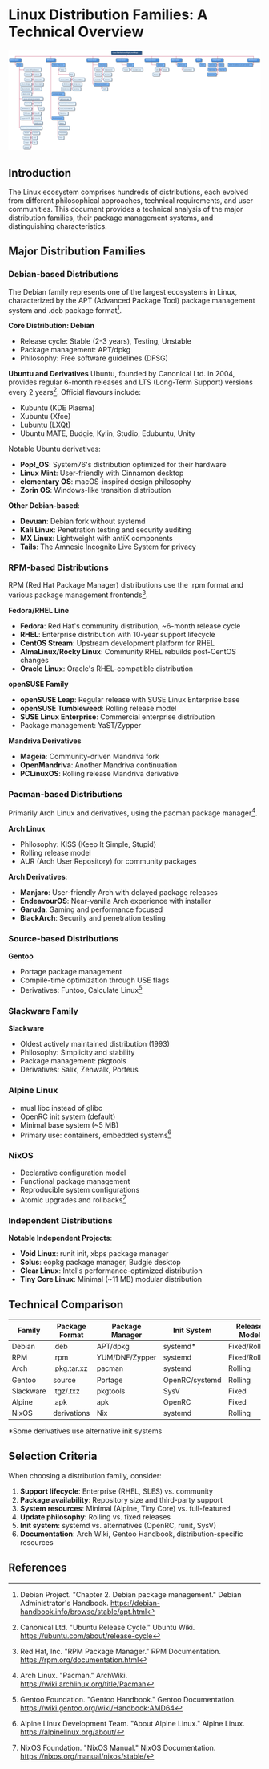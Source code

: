 # Linux Distribution Families: A Technical Overview

![Linux Distributions Mind Map](/diagrams/rendered/linux-distributions.svg)

## Introduction

The Linux ecosystem comprises hundreds of distributions, each evolved from different philosophical approaches, technical requirements, and user communities. This document provides a technical analysis of the major distribution families, their package management systems, and distinguishing characteristics.

## Major Distribution Families

### Debian-based Distributions

The Debian family represents one of the largest ecosystems in Linux, characterized by the APT (Advanced Package Tool) package management system and .deb package format[^1].

**Core Distribution: Debian**
- Release cycle: Stable (2-3 years), Testing, Unstable
- Package management: APT/dpkg
- Philosophy: Free software guidelines (DFSG)

**Ubuntu and Derivatives**
Ubuntu, founded by Canonical Ltd. in 2004, provides regular 6-month releases and LTS (Long-Term Support) versions every 2 years[^2]. Official flavours include:
- Kubuntu (KDE Plasma)
- Xubuntu (Xfce)
- Lubuntu (LXQt)
- Ubuntu MATE, Budgie, Kylin, Studio, Edubuntu, Unity

Notable Ubuntu derivatives:
- **Pop!_OS**: System76's distribution optimized for their hardware
- **Linux Mint**: User-friendly with Cinnamon desktop
- **elementary OS**: macOS-inspired design philosophy
- **Zorin OS**: Windows-like transition distribution

**Other Debian-based**:
- **Devuan**: Debian fork without systemd
- **Kali Linux**: Penetration testing and security auditing
- **MX Linux**: Lightweight with antiX components
- **Tails**: The Amnesic Incognito Live System for privacy

### RPM-based Distributions

RPM (Red Hat Package Manager) distributions use the .rpm format and various package management frontends[^3].

**Fedora/RHEL Line**
- **Fedora**: Red Hat's community distribution, ~6-month release cycle
- **RHEL**: Enterprise distribution with 10-year support lifecycle
- **CentOS Stream**: Upstream development platform for RHEL
- **AlmaLinux/Rocky Linux**: Community RHEL rebuilds post-CentOS changes
- **Oracle Linux**: Oracle's RHEL-compatible distribution

**openSUSE Family**
- **openSUSE Leap**: Regular release with SUSE Linux Enterprise base
- **openSUSE Tumbleweed**: Rolling release model
- **SUSE Linux Enterprise**: Commercial enterprise distribution
- Package management: YaST/Zypper

**Mandriva Derivatives**
- **Mageia**: Community-driven Mandriva fork
- **OpenMandriva**: Another Mandriva continuation
- **PCLinuxOS**: Rolling release Mandriva derivative

### Pacman-based Distributions

Primarily Arch Linux and derivatives, using the pacman package manager[^4].

**Arch Linux**
- Philosophy: KISS (Keep It Simple, Stupid)
- Rolling release model
- AUR (Arch User Repository) for community packages

**Arch Derivatives**:
- **Manjaro**: User-friendly Arch with delayed package releases
- **EndeavourOS**: Near-vanilla Arch experience with installer
- **Garuda**: Gaming and performance focused
- **BlackArch**: Security and penetration testing

### Source-based Distributions

**Gentoo**
- Portage package management
- Compile-time optimization through USE flags
- Derivatives: Funtoo, Calculate Linux[^5]

### Slackware Family

**Slackware**
- Oldest actively maintained distribution (1993)
- Philosophy: Simplicity and stability
- Package management: pkgtools
- Derivatives: Salix, Zenwalk, Porteus

### Alpine Linux

- musl libc instead of glibc
- OpenRC init system (default)
- Minimal base system (~5 MB)
- Primary use: containers, embedded systems[^6]

### NixOS

- Declarative configuration model
- Functional package management
- Reproducible system configurations
- Atomic upgrades and rollbacks[^7]

### Independent Distributions

**Notable Independent Projects**:
- **Void Linux**: runit init, xbps package manager
- **Solus**: eopkg package manager, Budgie desktop
- **Clear Linux**: Intel's performance-optimized distribution
- **Tiny Core Linux**: Minimal (~11 MB) modular distribution

## Technical Comparison

| Family | Package Format | Package Manager | Init System | Release Model |
|--------|---------------|-----------------|-------------|---------------|
| Debian | .deb | APT/dpkg | systemd* | Fixed/Rolling |
| RPM | .rpm | YUM/DNF/Zypper | systemd | Fixed/Rolling |
| Arch | .pkg.tar.xz | pacman | systemd | Rolling |
| Gentoo | source | Portage | OpenRC/systemd | Rolling |
| Slackware | .tgz/.txz | pkgtools | SysV | Fixed |
| Alpine | .apk | apk | OpenRC | Fixed |
| NixOS | derivations | Nix | systemd | Rolling |

*Some derivatives use alternative init systems

## Selection Criteria

When choosing a distribution family, consider:

1. **Support lifecycle**: Enterprise (RHEL, SLES) vs. community
2. **Package availability**: Repository size and third-party support
3. **System resources**: Minimal (Alpine, Tiny Core) vs. full-featured
4. **Update philosophy**: Rolling vs. fixed releases
5. **Init system**: systemd vs. alternatives (OpenRC, runit, SysV)
6. **Documentation**: Arch Wiki, Gentoo Handbook, distribution-specific resources

## References

[^1]: Debian Project. "Chapter 2. Debian package management." Debian Administrator's Handbook. https://debian-handbook.info/browse/stable/apt.html

[^2]: Canonical Ltd. "Ubuntu Release Cycle." Ubuntu Wiki. https://ubuntu.com/about/release-cycle

[^3]: Red Hat, Inc. "RPM Package Manager." RPM Documentation. https://rpm.org/documentation.html

[^4]: Arch Linux. "Pacman." ArchWiki. https://wiki.archlinux.org/title/Pacman

[^5]: Gentoo Foundation. "Gentoo Handbook." Gentoo Documentation. https://wiki.gentoo.org/wiki/Handbook:AMD64

[^6]: Alpine Linux Development Team. "About Alpine Linux." Alpine Linux. https://alpinelinux.org/about/

[^7]: NixOS Foundation. "NixOS Manual." NixOS Documentation. https://nixos.org/manual/nixos/stable/